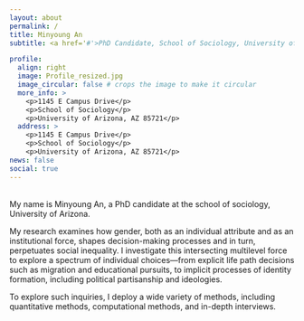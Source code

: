 ```yaml
---
layout: about
permalink: /
title: Minyoung An
subtitle: <a href='#'>PhD Candidate, School of Sociology, University of Arizona</a>. /

profile:
  align: right
  image: Profile_resized.jpg
  image_circular: false # crops the image to make it circular
  more_info: >
    <p>1145 E Campus Drive</p>
    <p>School of Sociology</p>
    <p>University of Arizona, AZ 85721</p>
  address: >
    <p>1145 E Campus Drive</p>
    <p>School of Sociology</p>
    <p>University of Arizona, AZ 85721</p> 
news: false
social: true
---
```

<br>
My name is Minyoung An, a PhD candidate at the school of sociology, University of Arizona. 

My research examines how gender, both as an individual attribute and as an institutional force, shapes decision-making processes and in turn, perpetuates social inequality. I investigate this intersecting multilevel force to explore a spectrum of individual choices—from explicit life path decisions such as migration and educational pursuits, to implicit processes of identity formation, including political partisanship and ideologies. 

To explore such inquiries, I deploy a wide variety of methods, including quantitative methods, computational methods, and in-depth interviews.
